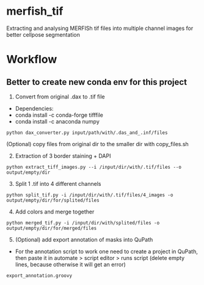 # merfish_tif
Extracting and analysing MERFISh tif files into multiple channel images for better cellpose segmentation 

# Workflow

## Better to create new conda env for this project

1. Convert from original .dax to .tif file 

* Dependencies:
* conda install -c conda-forge tifffile
* conda install -c anaconda numpy

```
python dax_converter.py input/path/with/.das_and_.inf/files
```

(Optional) copy files from original dir to the smaller dir with copy_files.sh
	
2. Extraction of 3 border staining + DAPI

```
python extract_tiff_images.py --i /input/dir/with/.tif/files --o output/empty/dir 
```


3. Split 1 .tif into 4 different channels

```
python split_tif.py -i /input/dir/with/.tif/files/4_images -o output/empty/dir/for/splited/files 
```

4. Add colors and merge together 

```
python merged_tif.py -i /input/dir/with/splited/files -o output/empty/dir/for/merged/files 
```

5. (Optional) add export annotation of masks into QuPath

* For the annotation script to work one need to create a project in QuPath, then paste it in automate > script editor > runs script (delete empty lines, because otherwise it will get an error)

```
export_annotation.groovy
```
